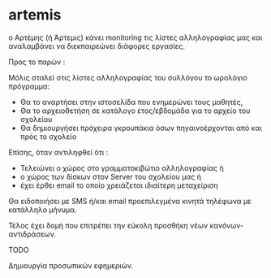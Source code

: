 # artemis
ο Αρτέμης (ή Άρτεμις) κάνει monitoring τις λίστες αλληλογραφίας μας και αναλαμβάνει να διεκπαιρεώνει διάφορες εργασίες.

Προς το παρών :

Μόλις σταλεί στις λίστες αλληλογραφίας του συλλόγου το ωρολόγιο πρόγραμμα:

* Θα το αναρτήσει στην ιστοσελίδα που ενημερώνει τους μαθητές,
* Θα το αρχειοθετήση σε κατάλογο έτος/εβδομάδα για το αρχείο του σχολείου
* Θα δημιουργήσει πρόχειρα γκρουπάκια όσων πηγαινοέρχονται από και πρός το σχολείο

Επίσης, όταν αντιληφθεί ότι :
* Τελειώνει ο χώρος στο γραμματοκιβώτιο αλληλογραφίας ή
* ο χώρος των δίσκων στον Server του σχολείου μας ή
* έχει έρθει email το οποίο χρειάζεται ιδιαίτερη μεταχείριση

Θα ειδοποιήσει με SMS ή/και email προεπιλεγμένα κινητά τηλέφωνα με κατάλληλο μήνυμα.


Τέλος έχει δομή που επιτρέπει την εύκολη προσθήκη νέων κανόνων-αντιδράσεων.

TODO

Δημιουργία προσωπικών εφημεριών.
